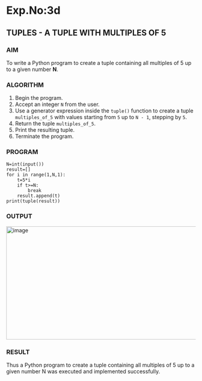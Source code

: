 # Exp.No:3d  
## TUPLES - A TUPLE WITH MULTIPLES OF 5

### AIM  
To write a Python program to create a tuple containing all multiples of 5 up to a given number **N**.

### ALGORITHM

1. Begin the program.  
2. Accept an integer `N` from the user.  
3. Use a generator expression inside the `tuple()` function to create a tuple `multiples_of_5` with values starting from `5` up to `N - 1`, stepping by `5`.  
4. Return the tuple `multiples_of_5`.  
5. Print the resulting tuple.  
6. Terminate the program.

### PROGRAM
```
N=int(input())
result=[]
for i in range(1,N,1):
    t=5*i
    if t>=N:
        break
    result.append(t)
print(tuple(result))
```
### OUTPUT
<img width="1326" height="301" alt="image" src="https://github.com/user-attachments/assets/00dbbd5a-9487-4dad-96e0-c2b529801bf6" />

### RESULT
Thus a Python program to create a tuple containing all multiples of 5 up to a given number N was executed and implemented successfully.
